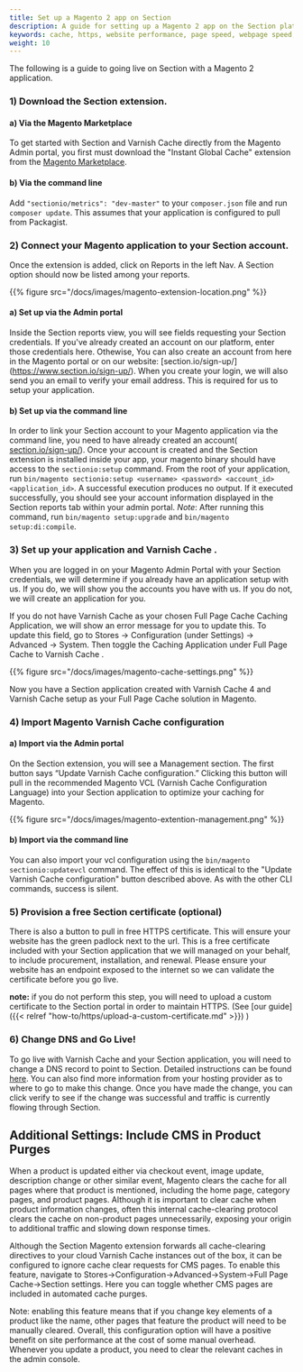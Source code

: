 ```yaml
---
title: Set up a Magento 2 app on Section
description: A guide for setting up a Magento 2 app on the Section platform.
keywords: cache, https, website performance, page speed, webpage speed, website security, content delivery network, CDN
weight: 10
---
```


The following is a guide to going live on Section with a Magento 2 application.

### 1) Download the Section extension.

#### a) Via the Magento Marketplace
  To get started with Section and Varnish Cache directly from the Magento Admin portal, you first must download the "Instant Global Cache" extension from the [Magento Marketplace](https://marketplace.magento.com/sectionio-metrics.html).

#### b) Via the command line
  Add `"sectionio/metrics": "dev-master"` to your `composer.json` file and run `composer update`. This assumes that your application is configured to pull from Packagist.

### 2) Connect your Magento application to your Section account.   

Once the extension is added, click on Reports in the left Nav. A Section option should now be listed among your reports.

{{% figure src="/docs/images/magento-extension-location.png" %}}

#### a) Set up via the Admin portal
Inside the Section reports view, you will see fields requesting your Section credentials. If you've already created an account on our platform, enter those credentials here. Othewise, You can also create an account from here in the Magento portal or on our website: [section.io/sign-up/] (https://www.section.io/sign-up/). When you create your login, we will also send you an email to verify your email address. This is required for us to setup your application.

#### b) Set up via the command line  
In order to link your Section account to your Magento application via the command line, you need to have already created an account( [section.io/sign-up/](https://www.section.io/sign-up/)). Once your account is created and the Section extension is installed inside your app, your magento binary should have access to the `sectionio:setup` command. From the root of your application, run `bin/magento sectionio:setup <username> <password> <account_id> <application_id>`. A successful execution produces no output. If it executed successfully, you should see your account information displayed in the Section reports tab within your admin portal. *Note*: After running this command, run `bin/magento setup:upgrade` and `bin/magento setup:di:compile`.

### 3) Set up your application and Varnish Cache .

When you are logged in on your Magento Admin Portal with your Section credentials, we will determine if you already have an application setup with us. If you do, we will show you the accounts you have with us. If you do not, we will create an application for you.

If you do not have Varnish Cache  as your chosen Full Page Cache Caching Application, we will show an error message for you to update this. To update this field, go to Stores -> Configuration (under Settings) -> Advanced -> System. Then toggle the Caching Application under Full Page Cache to Varnish Cache .

{{% figure src="/docs/images/magento-cache-settings.png" %}}

Now you have a Section application created with Varnish Cache 4 and Varnish Cache  setup as your Full Page Cache solution in Magento.

### 4) Import Magento Varnish Cache  configuration

#### a) Import via the Admin portal
On the Section extension, you will see a Management section. The first button says “Update Varnish Cache configuration.” Clicking this button will pull in the recommended Magento VCL (Varnish Cache Configuration Language) into your Section application to optimize your caching for Magento.

{{% figure src="/docs/images/magento-extention-management.png" %}}

#### b) Import via the command line

You can also import your vcl configuration using the `bin/magento sectionio:updatevcl` command. The effect of this is identical to the "Update Varnish Cache configuration" button described above. As with the other CLI commands, success is silent.

### 5) Provision a free Section certificate (optional)

There is also a button to pull in free HTTPS certificate. This will ensure your website has the green padlock next to the url. This is a free certificate included with your Section application that we will managed on your behalf, to include procurement, installation, and renewal. Please ensure your website has an endpoint exposed to the internet so we can validate the certificate before you go live.

**note:** if you do not perform this step, you will need to upload a custom certificate to the Section portal in order to maintain HTTPS. (See [our guide]({{< relref "how-to/https/upload-a-custom-certificate.md" >}}) )

### 6) Change DNS and Go Live!

To go live with Varnish Cache and your Section application, you will need to change a DNS record to point to Section. Detailed instructions can be found [here](https://www.section.io/docs/change-dns/#dns-hosting-with-your-current-provider). You can also find more information from your hosting provider as to where to go to make this change. Once you have made the change, you can click verify to see if the change was successful and traffic is currently flowing through Section.

## Additional Settings: Include CMS in Product Purges

When a product is updated either via checkout event, image update, description change or other similar event, Magento clears the cache for all pages where that product is mentioned, including the home page, category pages, and product pages. Although it is important to clear cache when product information changes, often this internal cache-clearing protocol clears the cache on non-product pages unnecessarily, exposing your origin to additional traffic and slowing down response times.

Although the Section Magento extension forwards all cache-clearing directives to your cloud Varnish Cache instances out of the box, it can be configured to ignore cache clear requests for CMS pages. To enable this feature, navigate to Stores->Configuration->Advanced->System->Full Page Cache->Section settings. Here you can toggle whether CMS pages are included in automated cache purges.

Note: enabling this feature means that if you change key elements of a product like the name, other pages that feature the product will need to be manually cleared. Overall, this configuration option will have a positive benefit on site performance at the cost of some manual overhead. Whenever you update a product, you need to clear the relevant caches in the admin console.  


  [free Turpentine Magento extension]: http://www.magentocommerce.com/magento-connect/turpentine-varnish-cache.html
  [official instructions]: https://github.com/nexcess/magento-turpentine/wiki/Installation
  [lastest Section cli bridge here]: https://github.com/section-io/varnish-cli-bridge/releases/latest
  [Configure and use Varnish]: http://devdocs.magento.com/guides/v2.0/config-guide/varnish/config-varnish.html
  [Install Varnish]: http://devdocs.magento.com/guides/v2.0/config-guide/varnish/config-varnish-install.html
  [Configure Varnish Cache and your web server]: http://devdocs.magento.com/guides/v2.0/config-guide/varnish/config-varnish-configure.html
  [Configure Magento to use Varnish]: http://devdocs.magento.com/guides/v2.0/config-guide/varnish/config-varnish-magento.html
